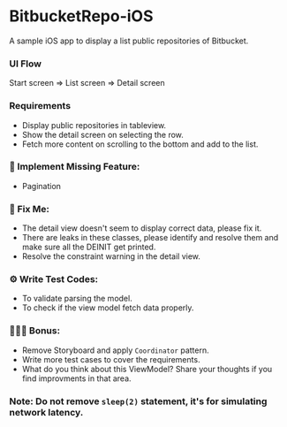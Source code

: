 # BitbucketRepo-iOS
A sample iOS app to display a list public repositories of Bitbucket.

### UI Flow
Start screen => List screen => Detail screen

### Requirements
- Display public repositories in tableview.
- Show the detail screen on selecting the row.
- Fetch more content on scrolling to the bottom and add to the list.

### 🌟 Implement Missing Feature:

- Pagination

### 🐞 Fix Me:
 - The detail view doesn't seem to display correct data, please fix it.
 - There are leaks in these classes, please identify and resolve them and make sure all the DEINIT get printed.
 - Resolve the constraint warning in the detail view.

### ⚙️ Write Test Codes:
 - To validate parsing the model.
 - To check if the view model fetch data properly.

### 👨🏻‍💻 Bonus:
 - Remove Storyboard and apply `Coordinator` pattern.
 - Write more test cases to cover the requirements.
 - What do you think about this ViewModel? Share your thoughts if you find improvments in that area.


### Note: Do not remove `sleep(2)` statement, it's for simulating network latency.
